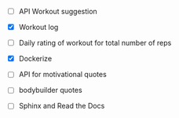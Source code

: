 - [ ] API Workout suggestion

- [x] Workout log

- [ ] Daily rating of workout for total number of reps

- [x] Dockerize

- [ ] API for motivational quotes

- [ ] bodybuilder quotes

- [ ] Sphinx and Read the Docs


